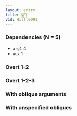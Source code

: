 ```yaml
---
layout: entry
title: སྐྲག་
vid: Hill:0091
---
```

### Dependencies (N = 5)
* `arg1` 4
* `aux` 1


### Overt 1-2


### Overt 1-2-3


### With oblique arguments


### With unspecified obliques
